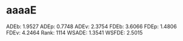 # aaaaE

ADEb: 1.9527
ADEp: 0.7748
ADEv: 2.3754
FDEb: 3.6066
FDEp: 1.4806
FDEv: 4.2464
Rank: 1114
WSADE: 1.3541
WSFDE: 2.5015